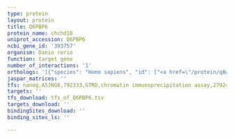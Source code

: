 ```yaml
---
type: protein
layout: protein
title: Q6PBP6
protein_name: chchd10
uniprot_accession: Q6PBP6
ncbi_gene_id: '393757'
organism: Danio rerio
function: target gene
number_of_interactions: '1'
orthologs: '[{"species": "Homo sapiens", "id": ["<a href=\"/protein/q8wyq3\">Q8WYQ3</a>"]}, {"species": "Mus musculus", "id": ["<a href=\"/protein/q7tnl9\">Q7TNL9</a>"]}, {"species": "Rattus norvegicus", "id": ["Q63ZY8"]}, {"species": "Caenorhabditis elegans", "id": ["<a href=\"/protein/q09254\">Q09254</a>"]}]'
jaspar_matrices: ''
tfs: nanog,A5JNG8,792333,GTRD,chromatin immunoprecipitation assay,27924024%5Buid%5D,No
targets: ''
tfs_download: tfs_of_Q6PBP6.tsv
targets_download: ''
bindingSites_download: ''
binding_sites_ls: ''

---
```

